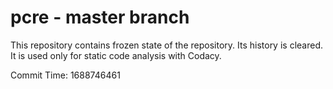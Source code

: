 # pcre - master branch

This repository contains frozen state of the repository.
Its history is cleared. It is used only for static code
analysis with Codacy.

Commit Time: 1688746461